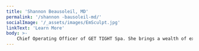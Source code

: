 ```yaml
---
title: 'Shannon Beausoleil, MD'
permalink: '/shannon -bausoleil-md/'
socialImage: '/_assets/images/EmSculpt.jpg'
linkText: 'Learn More'
body: >-
    Chief Operating Officer of GET TIGHT Spa. She brings a wealth of experience in developing and operating businesses to make humans better — period. Believing that everyone should have access to transformation — mental, physical, and emotional, her goal is to help you achieve what you have always dreamed about. The beauty of change is that once you push yourself to achieve one thing — it is a “domino-like effect” — the  countless paths and doors to freedom and positivity emerge.
---
```



